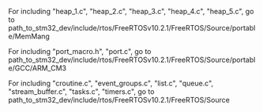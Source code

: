 For including "heap_1.c", "heap_2.c", "heap_3.c", "heap_4.c", "heap_5.c", go to path_to_stm32_dev/include/rtos/FreeRTOSv10.2.1/FreeRTOS/Source/portable/MemMang

For including "port_macro.h", "port.c", go to path_to_stm32_dev/include/rtos/FreeRTOSv10.2.1/FreeRTOS/Source/portable/GCC/ARM_CM3

For including "croutine.c", "event_groups.c", "list.c", "queue.c", "stream_buffer.c", "tasks.c", "timers.c", go to path_to_stm32_dev/include/rtos/FreeRTOSv10.2.1/FreeRTOS/Source
